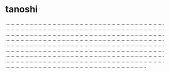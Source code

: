 # tanoshi
..............................................................................................................................................................................................................................................................................................................................................................................................................................................................................................................................................................................................................................................................................................................................................................................................................................................................................................................................................................................................................................................................................................................................................